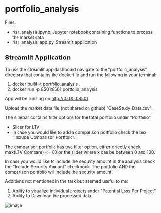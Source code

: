 # portfolio_analysis

Files:
* risk_analysis.ipynb: Jupyter notebook containing functions to process the market data
* risk_analysis_app.py: Streamlit application


## Streamlit Application

To use the streamlit app dashboard navigate to the "portfolio_analysis" directory that contains the dockerfile and run the following in your terminal:

1. docker build -t portfolio_analysis . 
2. docker run -p 8501:8501 portfolio_analysis

App will be running on http://0.0.0.0:8501


Upload the market data file (not shared on github) "CaseStudy_Data.csv".

The sidebar contains filter options for the total portfolio under "Portfolio"

* Slider for LTV
* In case you would like to add a comparison portfolio check the box "Include Comparison Portfolio".
  
The comparison portfolio has two filter option, either driectly check max(LTV Compare) <= 80 or the slider where x can be between 0 and 100.

In case you would like to include the security amount in the analysis check the "Include Security Amount" checkbock. The portfolio AND the comparison portfolio will include the security amount.

Additions not mentioned in the task but seemed useful to me:

1. Ability to visualize individual projects under "Potential Loss Per Project"
2. Ability to Download the processed data

![image](https://github.com/kostapao/portfolio_analysis/assets/20754526/2d463d98-b9a6-4f4f-990f-ecf71910296a)


